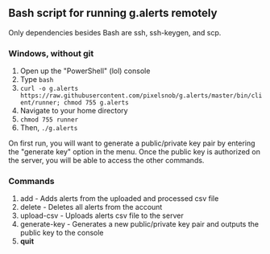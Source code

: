 
## Bash script for running g.alerts remotely

Only dependencies besides Bash are ssh, ssh-keygen, and scp.

### Windows, without git

1. Open up the "PowerShell" (lol) console
1. Type `bash`
1. `curl -o g.alerts https://raw.githubusercontent.com/pixelsnob/g.alerts/master/bin/client/runner; chmod 755 g.alerts`
1. Navigate to your home directory
1. `chmod 755 runner`
1. Then, `./g.alerts`

On first run, you will want to generate a public/private key pair by entering the "generate key" option in the menu. Once the public key is authorized on the server, you will be able to access the other commands.

### Commands

1. add - Adds alerts from the uploaded and processed csv file
2. delete - Deletes all alerts from the account
3. upload-csv - Uploads alerts csv file to the server
4. generate-key - Generates a new public/private key pair and outputs the public key to the console
5. **quit**
